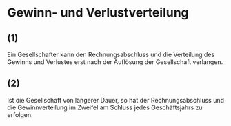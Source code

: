 # Gewinn- und Verlustverteilung



## (1)

 Ein Gesellschafter kann den Rechnungsabschluss und die Verteilung des Gewinns und Verlustes erst nach der Auflösung der Gesellschaft verlangen.

## (2)

 Ist die Gesellschaft von längerer Dauer, so hat der Rechnungsabschluss und die Gewinnverteilung im Zweifel am Schluss jedes Geschäftsjahrs zu erfolgen. 

